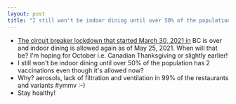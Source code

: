 ```yaml
---
layout: post
title: "I still won't be indoor dining until over 50% of the population has 2 vaccinations even though it's allowed as of May 25"
---
```


* [The circuit breaker lockdown that started March 30, 2021 in](https://news.gov.bc.ca/releases/2021PREM0023-000578) BC is over and indoor dining is allowed again as of May 25, 2021. When will that be? I'm hoping for October i.e. Canadian Thanksgiving or slightly earlier!
* I still won't be indoor dining until over 50% of the population has 2 vaccinations even though it's allowed now?
* Why? aerosols, lack of filtration and ventilation in 99% of the restaurants and variants #ymmv :-)
* Stay healthy!